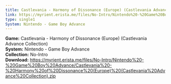 ```yaml
---
title: Castlevania - Harmony of Dissonance (Europe) (Castlevania Advance Collection)
link: https://myrient.erista.me/files/No-Intro/Nintendo%20-%20Game%20Boy%20Advance/Castlevania%20-%20Harmony%20of%20Dissonance%20(Europe)%20(Castlevania%20Advance%20Collection).zip
type: single1
System: Nintendo - Game Boy Advance
---
```

<b>Game:</b> Castlevania - Harmony of Dissonance (Europe) (Castlevania Advance Collection)<br>
<b>System:</b> Nintendo - Game Boy Advance<br>
<b>Collection:</b> No-Intro<br>
<b>Download:</b> https://myrient.erista.me/files/No-Intro/Nintendo%20-%20Game%20Boy%20Advance/Castlevania%20-%20Harmony%20of%20Dissonance%20(Europe)%20(Castlevania%20Advance%20Collection).zip